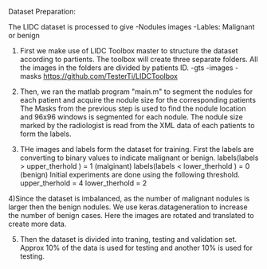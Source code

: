 Dataset Preparation:

The LIDC dataset is processed to give
  -Nodules images
  -Lables: Malignant or benign
  
1) First we make use of LIDC Toolbox master to structure the dataset according to partients.
The toolbox will create three separate folders. All the images in the folders are divided by patients ID.
  -gts
  -images
  -masks
https://github.com/TesterTi/LIDCToolbox

2) Then, we ran the matlab program "main.m" to segment the nodules for each patient and acquire the nodule size for the corresponding patients
The Masks from the previous step is used to find the nodule location and 96x96 windows is segmented for each nodule. The nodule size marked by the 
radiologist is read from the XML data of each patients to form the labels.

3) THe images and labels form the dataset for training. First the labels are converting to binary values to indicate malignant or benign.
labels(labels > upper_therhold ) = 1 (malginant)
labels(labels < lower_therhold ) = 0 (benign)
Initial experiments are done using the following threshold.
upper_therhold = 4
lower_therhold = 2

4)Since the dataset is imbalanced, as the number of malignant nodules is larger then the benign nodules. We use keras.datageneration to increase 
the number of benign cases. Here the images  are rotated and translated to create more data.

5) Then the dataset is divided into traning, testing and validation set. Approx 10% of the data is used for testing and another 10% is used for testing.

